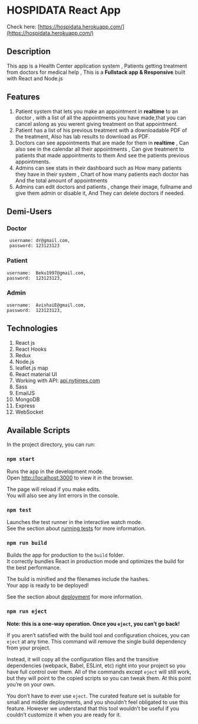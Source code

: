 # HOSPIDATA React App

Check here: [https://hospidata.herokuapp.com/](https://hospidata.herokuapp.com/)

## Description

This app is a Health Center application system , Patients getting treatment from doctors for medical help , This is a **Fullstack app & Responsive** built with React and Node.js

## Features

1. Patient system that lets you make an appointment in **realtime** to an doctor , with a list   of all the appointments you have made,that you can cancel aslong as you werent giving treatment on that appointment.
2. Patient has a list of his previous treatment with a downloadable PDF of the treatment, Also has lab results to download as PDF.
3. Doctors can see appointments that are made for them in **realtime** , Can also see in the calendar all their appointments , Can give treatment to patients that made appointments to them And see the patients previous appointments.
4. Admins can see stats in their dashboard such as How many patients they have in their system , Chart of how many patients each doctor has And the total amount of appointments
5. Admins can edit doctors and patients , change their image, fullname and give them admin or disable it, And They can delete doctors if needed.

## Demi-Users

### Doctor
     username: dr@gmail.com,
     password: 123123123

### Patient
    username:  Beku1997@gmail.com,
    password:  123123123,

### Admin
    username:  AvishaiE@gmail.com,
    password:  123123123,


## Technologies

1. React js 
2. React Hooks 
3. Redux 
3. Node.js 
4. leaflet.js map
5. React material UI
6. Working with API: [api.nytimes.com](https://api.nytimes.com/svc/search/v2/articlesearch.json?q=medical&api-key=G9uYEwGAIAAbvA01jyKSm7MyRp6pM7iV)
7. Sass
8. EmailJS
9. MongoDB
10. Express
11. WebSocket

## Available Scripts

In the project directory, you can run:

### `npm start`

Runs the app in the development mode.\
Open [http://localhost:3000](http://localhost:3000) to view it in the browser.

The page will reload if you make edits.\
You will also see any lint errors in the console.

### `npm test`

Launches the test runner in the interactive watch mode.\
See the section about [running tests](https://facebook.github.io/create-react-app/docs/running-tests) for more information.

### `npm run build`

Builds the app for production to the `build` folder.\
It correctly bundles React in production mode and optimizes the build for the best performance.

The build is minified and the filenames include the hashes.\
Your app is ready to be deployed!

See the section about [deployment](https://facebook.github.io/create-react-app/docs/deployment) for more information.

### `npm run eject`

**Note: this is a one-way operation. Once you `eject`, you can’t go back!**

If you aren’t satisfied with the build tool and configuration choices, you can `eject` at any time. This command will remove the single build dependency from your project.

Instead, it will copy all the configuration files and the transitive dependencies (webpack, Babel, ESLint, etc) right into your project so you have full control over them. All of the commands except `eject` will still work, but they will point to the copied scripts so you can tweak them. At this point you’re on your own.

You don’t have to ever use `eject`. The curated feature set is suitable for small and middle deployments, and you shouldn’t feel obligated to use this feature. However we understand that this tool wouldn’t be useful if you couldn’t customize it when you are ready for it.
